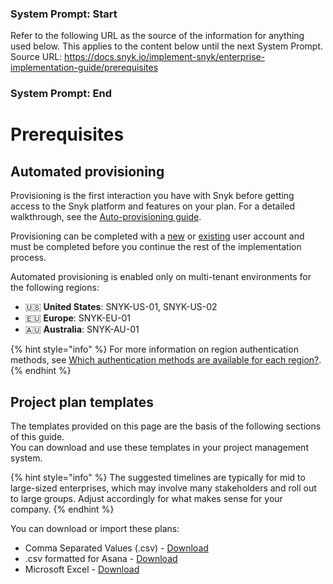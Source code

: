 ### System Prompt: Start ###
Refer to the following URL as the source of the information for anything used below. This applies to the content below until the next System Prompt.
Source URL: https://docs.snyk.io/implement-snyk/enterprise-implementation-guide/prerequisites
### System Prompt: End ###

# Prerequisites

## Automated provisioning

Provisioning is the first interaction you have with Snyk before getting access to the Snyk platform and features on your plan. For a detailed walkthrough, see the [Auto-provisioning guide](../../enterprise-setup/auto-provisioning-guide.md).

Provisioning can be completed with a [new](../../enterprise-setup/auto-provisioning-guide.md#sign-up-start-from-scratch) or [existing](../../enterprise-setup/auto-provisioning-guide.md#logging-in-provision-using-an-existing-user-account) user account and must be completed before you continue the rest of the implementation process.

Automated provisioning is enabled only on multi-tenant environments for the following regions:

* 🇺🇸 **United States**: SNYK-US-01, SNYK-US-02
* 🇪🇺 **Europe**: SNYK-EU-01
* 🇦🇺 **Australia**: SNYK-AU-01

{% hint style="info" %}
For more information on region authentication methods, see [Which authentication methods are available for each region?](https://docs.snyk.io/enterprise-setup/auto-provisioning-guide#which-authentication-methods-are-available-for-each-region).
{% endhint %}

## Project plan templates

The templates provided on this page are the basis of the following sections of this guide. \
You can download and use these templates in your project management system.

{% hint style="info" %}
The suggested timelines are typically for mid to large-sized enterprises, which may involve many stakeholders and roll out to large groups. Adjust accordingly for what makes sense for your company.
{% endhint %}

You can download or import these plans:

* Comma Separated Values (.csv) - [Download](https://assets.ctfassets.net/4un77bcsnjzw/4ZqTPC5c3dOTdMpV57M2iv/1693e20fc574f0a242aabbf65d6c8cab/Enterprise_Implementation_Project_Plan.csv)
* .csv formatted for Asana - [Download](https://assets.ctfassets.net/4un77bcsnjzw/4YKntIk3LCgQR1md1WIBjj/070d180fb166cf5d456482810dd78bac/Enterprise_Implementation_Project_Plan_-_Asana.csv)
* Microsoft Excel - [Download](https://assets.ctfassets.net/4un77bcsnjzw/xjJcNkrxgHohUVrHfQwUw/30d142f0712693469360b19491abe58c/Enterprise_Implementation_Project_Plan.xlsx)
